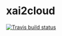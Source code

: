 # xai2cloud

<!-- badges: start -->
  [![Travis build status](https://travis-ci.org/Adamoso/xai2cloud.svg?branch=master)](https://travis-ci.org/Adamoso/xai2cloud)
<!-- badges: end -->

